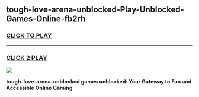 
## tough-love-arena-unblocked-Play-Unblocked-Games-Online-fb2rh
<h3>
<a href="https://premium76.site?title=tough-love-arena-unblocked&ref=25A">CLICK TO PLAY</a></h3>
<hr>

<h3>
<a href="https://premium76.site?title=tough-love-arena-unblocked&ref=25A">CLICK 2 PLAY</a>
  
</h3>

<a href="https://premium76.site?title=tough-love-arena-unblocked&ref=25A"><img src="https://clearcache.store/games.png"></a>


**tough-love-arena-unblocked games unblocked: Your Gateway to Fun and Accessible Online Gaming**

